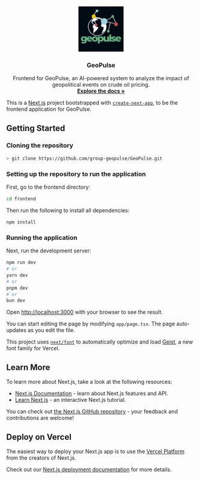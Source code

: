 <a name="readme-top"></a>

<!-- PROJECT LOGO -->
<br />
<div align="center">
  <a href="https://github.com/group-geopulse/GeoPulse">
    <img src="..\images\logo1.png" alt="Logo" width="120" height="120">
  </a>

<h3 align="center">GeoPulse</h3>
  
  <p align="center">
    Frontend for GeoPulse, an AI-powered system to analyze the impact of geopolitical events on crude oil pricing.
    <br />
    <a href="https://github.com/group-geopulse/GeoPulse"><strong>Explore the docs »</strong></a>
  </p>
</div>


This is a [Next.js](https://nextjs.org) project bootstrapped with [`create-next-app`](https://nextjs.org/docs/app/api-reference/cli/create-next-app), to be the frontend application for GeoPulse.

## Getting Started

### Cloning the repository

```bash
> git clone https://github.com/group-geopulse/GeoPulse.git
```

### Setting up the repository to run the application

First, go to the frontend directory:
```bash
cd frontend
```

Then run the following to install all dependencies:
```bash
npm install
```

### Running the application

Next, run the development server:

```bash
npm run dev
# or
yarn dev
# or
pnpm dev
# or
bun dev
```

Open [http://localhost:3000](http://localhost:3000) with your browser to see the result.

You can start editing the page by modifying `app/page.tsx`. The page auto-updates as you edit the file.

This project uses [`next/font`](https://nextjs.org/docs/app/building-your-application/optimizing/fonts) to automatically optimize and load [Geist](https://vercel.com/font), a new font family for Vercel.

## Learn More

To learn more about Next.js, take a look at the following resources:

- [Next.js Documentation](https://nextjs.org/docs) - learn about Next.js features and API.
- [Learn Next.js](https://nextjs.org/learn) - an interactive Next.js tutorial.

You can check out [the Next.js GitHub repository](https://github.com/vercel/next.js) - your feedback and contributions are welcome!

## Deploy on Vercel

The easiest way to deploy your Next.js app is to use the [Vercel Platform](https://vercel.com/new?utm_medium=default-template&filter=next.js&utm_source=create-next-app&utm_campaign=create-next-app-readme) from the creators of Next.js.

Check out our [Next.js deployment documentation](https://nextjs.org/docs/app/building-your-application/deploying) for more details.
